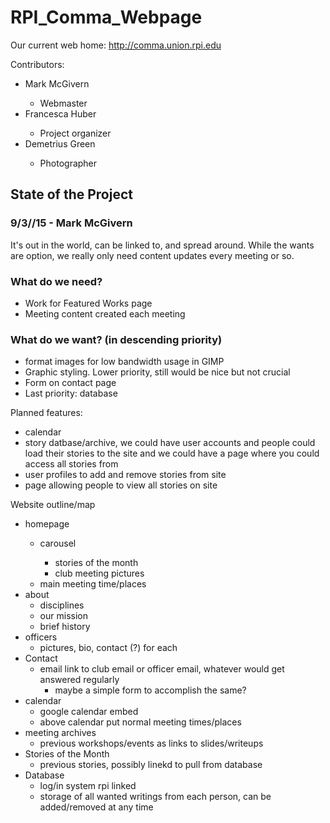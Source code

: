 # RPI_Comma_Webpage

Our current web home: http://comma.union.rpi.edu

Contributors:
<ul>
<li>Mark McGivern</li>
<ul><li>Webmaster</li></ul>
<li>Francesca Huber</li>
<ul><li>Project organizer</li></ul>
<li>Demetrius Green</li>
<ul><li>Photographer</li></ul>
</ul>

<h2> State of the Project </h2>
<h3> 9/3//15 - Mark McGivern</h3>
It's out in the world, can be linked to, and spread around. While the wants are option, we really only need content updates every meeting or so.
<h3> What do we need? </h3>
<ul>
<li>Work for Featured Works page</li>
<li>Meeting content created each meeting</li>
</ul>
<h3> What do we want? (in descending priority)</h3>
<ul>
<li>format images for low bandwidth usage in GIMP</li>
<li>Graphic styling. Lower priority, still would be nice but not crucial</li>
<li>Form on contact page</li>
<li>Last priority: database</li>
</ul>

Planned features: <ul>
  <li>calendar</li>
  <li>story datbase/archive, we could have user accounts and people could load their stories to the site and we could have a page where you could access all stories from</li>
  <li>user profiles to add and remove stories from site</li>
  <li>page allowing people to view all stories on site</li>
</ul>

Website outline/map
<ul>
<li>homepage </li>
<ul><li>carousel </li>
<ul><li>stories of the month </li>
<li>club meeting pictures</ul>
<li>main meeting time/places</ul>
<li>about
<ul><li>disciplines
<li>our mission
<li>brief history</ul>
<li>officers
<ul><li>pictures, bio, contact (?) for each</ul>
<li>Contact
<ul><li>email link to club email or officer email, whatever would get answered regularly
<ul><li>maybe a simple form to accomplish the same?</ul></ul>
<li>calendar
<ul><li>google calendar embed
<li>above calendar put normal meeting times/places</ul>
<li>meeting archives
<ul><li>previous workshops/events as links to slides/writeups</ul>
<li>Stories of the Month
<ul><li>previous stories, possibly linekd to pull from database</ul>
<li>Database
<ul><li>log/in system  rpi linked
<li>storage of all wanted writings from each person, can be added/removed at any time</ul>
</ul>
	 
